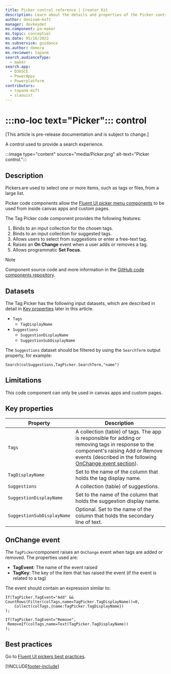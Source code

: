 ```yaml
---
title: Picker control reference | Creator Kit
description: Learn about the details and properties of the Picker control in the Creator Kit.
author: denisem-msft
manager: devkeydet
ms.component: pa-maker
ms.topic: conceptual
ms.date: 05/16/2022
ms.subservice: guidance
ms.author: demora
ms.reviewer: tapanm
search.audienceType: 
  - maker
search.app: 
  - D365CE
  - PowerApps
  - Powerplatform
contributors:
  - tapanm-msft
  - slaouist
---
```


# :::no-loc text="Picker"::: control

[This article is pre-release documentation and is subject to change.]

A control used to provide a search experience.

:::image type="content" source="media/Picker.png" alt-text="Picker control.":::

## Description

Pickers are used to select one or more items, such as tags or files, from a large list.

Picker code components allow the [Fluent UI picker menu components](https://developer.microsoft.com/fluentui#/controls/web/Pickers) to be used from inside canvas apps and custom pages.

The Tag Picker code component provides the following features:

1. Binds to an input collection for the chosen tags.
1. Binds to an input collection for suggested tags.
1. Allows users to select from suggestions or enter a free-text tag.
1. Raises an **On Change** event when a user adds or removes a tag.
1. Allows programmatic **Set Focus**.

> [!NOTE]
> Component source code and more information in the [GitHub code components repository](https://github.com/microsoft/powercat-code-components/tree/main/Picker).

## Datasets

The Tag Picker has the following input datasets, which are described in detail in [Key properties](#key-properties) later in this article.

- `Tags` 
  - `TagDisplayName` 
- `Suggestions` 
  - `SuggestionDisplayName` 
  - `SuggestionSubDisplayName`

The `Suggestions` dataset should be filtered by using the `SearchTerm` output property, for example:

```powerapps-dot
Search(colSuggestions,TagPicker.SearchTerm,"name")
```

## Limitations

This code component can only be used in canvas apps and custom pages.

## Key properties

| Property | Description |
| -------- | ----------- |
| `Tags` | A collection (table) of tags. The app is responsible for adding or removing tags in response to the component's raising Add or Remove events (described in the following [OnChange event section](#onchange-event)). |
| `TagDisplayName` | Set to the name of the column that holds the tag display name. |
| `Suggestions` | A collection (table) of suggestions. |
| `SuggestionDisplayName` | Set to the name of the column that holds the suggestion display name. |
| `SuggestionSubDisplayName`| Optional. Set to the name of the column that holds the secondary line of text. |

## OnChange event

The `TagPicker`component raises an `OnChange` event when tags are added or removed. The properties used are:

- **TagEvent**: The name of the event raised
- **TagKey**: The key of the item that has raised the event (if the event is related to a tag)

The event should contain an expression similar to:

```powerapps-dot
If(TagPicker.TagEvent="Add" && CountRows(Filter(colTags,name=TagPicker.TagDisplayName))=0,
    Collect(colTags,{name:TagPicker.TagDisplayName})
);

If(TagPicker.TagEvent="Remove",
 RemoveIf(colTags,name=Text(TagPicker.TagDisplayName))
);
```

## Best practices

Go to [Fluent UI pickers best practices](https://developer.microsoft.com/fluentui#/controls/web/pickers).

[!INCLUDE[footer-include](../../includes/footer-banner.md)]
